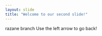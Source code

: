 ```yaml
---
layout: slide
title: "Welcome to our second slide!"
---
```

razane branch
Use the left arrow to go back!
